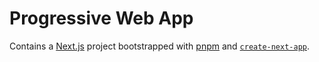 # Progressive Web App

Contains a [Next.js](https://nextjs.org/) project bootstrapped with [pnpm](https://pnpm.io/) and [`create-next-app`](https://github.com/vercel/next.js/tree/canary/packages/create-next-app).
